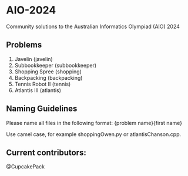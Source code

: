 # AIO-2024
Community solutions to the Australian Informatics Olympiad (AIO) 2024

## Problems 
1. Javelin (javelin)
2. Subbookkeeper (subbookkeeper)
3. Shopping Spree (shopping)
4. Backpacking (backpacking)
5. Tennis Robot II (tennis)
6. Atlantis III (atlantis)

## Naming Guidelines
Please name all files in the following format: 
{problem name}{first name}

Use camel case, for example
shoppingOwen.py or
atlantisChanson.cpp.

## Current contributors:
@CupcakePack
